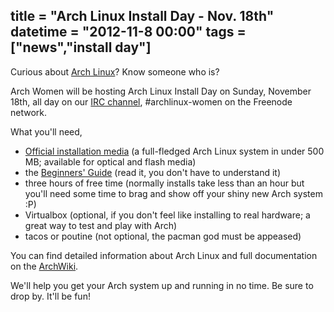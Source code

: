 title = "Arch Linux Install Day - Nov. 18th"
datetime = "2012-11-8 00:00"
tags = ["news","install day"]
----------

Curious about [Arch Linux](http://www.archlinux.org/)? Know someone who is?

Arch Women will be hosting Arch Linux Install Day on Sunday, November 18th, all day on our [IRC channel](http://archwomen.org//index.php/2012/join), #archlinux-women on the Freenode network.

What you'll need,

* [Official installation media](https://www.archlinux.org/download/) (a full-fledged Arch Linux system in under 500 MB; available for optical and flash media)
* the [Beginners' Guide](https://wiki.archlinux.org/index.php/Beginners_Guide) (read it, you don't have to understand it)
* three hours of free time (normally installs take less than an hour but you'll need some time to brag and show off your shiny new Arch system :P)
* Virtualbox (optional, if you don't feel like installing to real hardware; a great way to test and play with Arch)
* tacos or poutine (not optional, the pacman god must be appeased)

You can find detailed information about Arch Linux and full documentation on the [ArchWiki](https://wiki.archlinux.org/index.php/Main_Page).

We'll help you get your Arch system up and running in no time. Be sure to drop by. It'll be fun!
